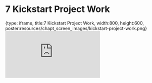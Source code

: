 # 7 Kickstart Project Work
 
{type: iframe, title:7 Kickstart Project Work, width:800, height:600, poster:resources/chapt_screen_images/kickstart-project-work.png}
![](http://science.c-moor.org/miniCURE-RNA-seq/kickstart-project-work.html)
 

 
